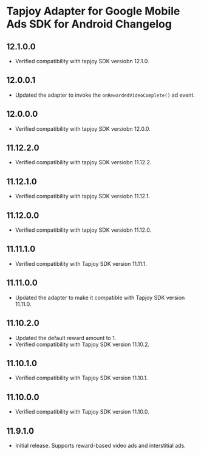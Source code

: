# Tapjoy Adapter for Google Mobile Ads SDK for Android Changelog

## 12.1.0.0
- Verified compatibility with tapjoy SDK versiobn 12.1.0.

## 12.0.0.1
- Updated the adapter to invoke the `onRewardedVideoComplete()` ad event.

## 12.0.0.0
- Verified compatibility with tapjoy SDK versiobn 12.0.0.

## 11.12.2.0
- Verified compatibility with tapjoy SDK versiobn 11.12.2.

## 11.12.1.0
- Verified compatibility with tapjoy SDK versiobn 11.12.1.

## 11.12.0.0
- Verified compatibility with tapjoy SDK versiobn 11.12.0.

## 11.11.1.0
- Verified compatibility with Tapjoy SDK version 11.11.1.

## 11.11.0.0
- Updated the adapter to make it compatible with Tapjoy SDK version 11.11.0.

## 11.10.2.0
- Updated the default reward amount to 1.
- Verified compatibility with Tapjoy SDK version 11.10.2.

## 11.10.1.0
- Verified compatibility with Tapjoy SDK version 11.10.1.

## 11.10.0.0
- Verified compatibility with Tapjoy SDK version 11.10.0.

## 11.9.1.0
- Initial release. Supports reward-based video ads and interstitial ads.
